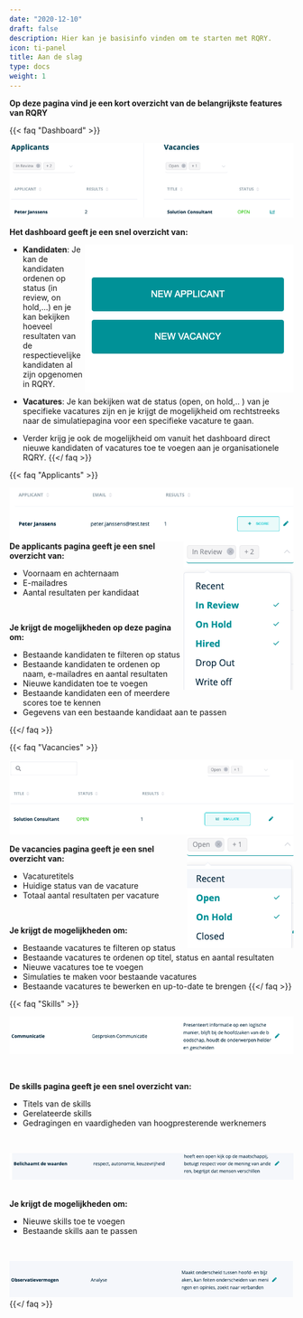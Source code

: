 ```yaml
---
date: "2020-12-10"
draft: false
description: Hier kan je basisinfo vinden om te starten met RQRY.
icon: ti-panel
title: Aan de slag
type: docs
weight: 1
---
```

**Op deze pagina vind je een kort overzicht van de belangrijkste features van RQRY**
 

{{< faq "Dashboard" >}}

![Placeholder](testscreenshot4.png)
  

**Het dashboard geeft je een snel overzicht van:**
  

<img align="right" src="testscreenshot.png">
  

- **Kandidaten**: Je kan de kandidaten ordenen op status (in review, on hold,...) en je kan bekijken hoeveel resultaten van 
de respectievelijke kandidaten al zijn opgenomen in RQRY.
  

- **Vacatures**: Je kan bekijken wat de status (open, on hold,.. ) van je specifieke vacatures zijn en je krijgt
 de mogelijkheid om rechtstreeks naar de simulatiepagina voor een specifieke vacature te gaan.
   


- Verder krijg je ook de mogelijkheid om vanuit het dashboard direct nieuwe kandidaten of vacatures toe te voegen aan 
je organisationele RQRY.
{{</ faq >}}

{{< faq "Applicants" >}}


<img align="left" src="testscreenshot2.png">
<img align="right" src="testscreenshot3.png">
  

**De applicants pagina geeft je een snel overzicht van:**


- Voornaam en achternaam
- E-mailadres
- Aantal resultaten per kandidaat

&nbsp;  

**Je krijgt de mogelijkheden op deze pagina om:**
  

- Bestaande kandidaten te filteren op status
- Bestaande kandidaten te ordenen op naam, e-mailadres en aantal resultaten
- Nieuwe kandidaten toe te voegen
- Bestaande kandidaten een of meerdere scores toe te kennen 
- Gegevens van een bestaande kandidaat aan te passen
  

{{</ faq >}}

{{< faq "Vacancies" >}}

  
![Placeholder](testscreenshot5.png)
<img align="right" src="testscreenshot7.png">
  

**De vacancies pagina geeft je een snel overzicht van:**
  

- Vacaturetitels
- Huidige status van de vacature
- Totaal aantal resultaten per vacature
  
&nbsp;  

**Je krijgt de mogelijkheden om:**
  

- Bestaande vacatures te filteren op status
- Bestaande vacatures te ordenen op titel, status en aantal resultaten
- Nieuwe vacatures toe te voegen
- Simulaties te maken voor bestaande vacatures
- Bestaande vacatures te bewerken en up-to-date te brengen
{{</ faq >}}

{{< faq "Skills" >}}
 
  
![Placeholder](testscreenshot6.png)

&nbsp;  

**De skills pagina geeft je een snel overzicht van:**


- Titels van de skills
- Gerelateerde skills
- Gedragingen en vaardigheden van hoogpresterende werknemers

&nbsp;  

![Placeholder](testscreenshot9.png)
&nbsp;  


**Je krijgt de mogelijkheden om:**


- Nieuwe skills toe te voegen
- Bestaande skills aan te passen

&nbsp;  

![Placeholder](testscreenshot8.png "image")
{{</ faq >}}

